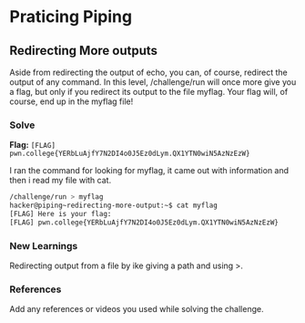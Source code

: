 # Praticing Piping

## Redirecting More outputs
Aside from redirecting the output of echo, you can, of course, redirect the output of any command. 
In this level, /challenge/run will once more give you a flag,
but only if you redirect its output to the file myflag. 
Your flag will, of course, end up in the myflag file!

### Solve
**Flag:** `[FLAG] pwn.college{YERbLuAjfY7N2DI4o0J5Ez0dLym.QX1YTN0wiN5AzNzEzW}`

I ran the command for looking for myflag, it came out with information and then i read my file with cat.

```bash 
/challenge/run > myflag
hacker@piping~redirecting-more-output:~$ cat myflag
[FLAG] Here is your flag:
[FLAG] pwn.college{YERbLuAjfY7N2DI4o0J5Ez0dLym.QX1YTN0wiN5AzNzEzW}
```

### New Learnings
Redirecting output from a file by ike giving a path and using >.

### References 
Add any references or videos you used while solving the challenge.
